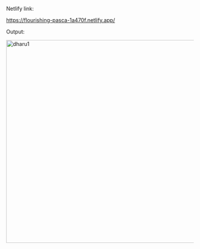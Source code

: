 Netlify link:

  https://flourishing-pasca-1a470f.netlify.app/
         
Output:

<img width="545" alt="dharu1" src="https://user-images.githubusercontent.com/108782729/196041800-c14d8b76-e2e8-41c9-855c-6549627f139d.png">


